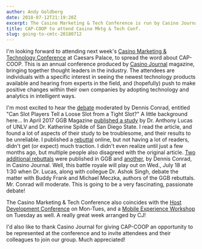 ```yaml
---
author: Andy Goldberg
date: 2018-07-12T21:19:20Z
excerpt: The Casino Marketing & Tech Conference is run by Casino Journal magazine, July 17-19
title: CAP-COOP to attend Casino Mktg & Tech Conf. 
slug: going-to-cmtc-20180712
---
```


I'm looking forward to attending next week's [Casino Marketing & Technology Conference](http://www.casinomarketingconf.com) at Caesars Palace, to spread the word about CAP-COOP. This is an annual conference produced by [Casino Journal](https://www.casinojournal.com/) magazine, bringing together thought leaders in the industry. The attendees are individuals with a specific interest in seeing the newest technology products available and hearing from experts in the field, and (hopefully) push to make positive changes within their own companies by adopting technology and analytics in intelligent ways.

I'm most excited to hear the [debate](http://www.casinomarketingconf.com/index.php/conference/casino-technology-marketing-conference#wednesday-july-18) moderated by Dennis Conrad, entitled "Can Slot Players Tell a Loose Slot from a Tight Slot?" A little background here... In April 2017 GGB Magazine [published a study](https://ggbmagazine.com/article/that-winning-feeling/) by Dr. Anthony Lucas of UNLV and Dr. Katherine Spilde of San Diego State. I read the article, and found a lot of aspects of their study to be troublesome, and their results to be unreliable. I published a [rebuttal](https://thehousesometimeswins.com/severely-flawed-slot-machine-experiment-unsurprisingly-reaches-incorrect-conclusion-8f02f869003c) online, but not having a lot of readers, didn't get (or expect) much traction. I didn't even realize until just a few months ago, but multiple people also disagreed with the original article. [Two additional rebuttals](https://ggbmagazine.com/article/loose-or-tight/) were published in GGB and [another](https://www.linkedin.com/pulse/players-perceiving-tight-slots-dennis-conrad), by Dennis Conrad, in Casino Journal. Well, this battle royale will play out on Wed., July 18 at 1:30 when Dr. Lucas, along with collegue Dr. Ashok Singh, debate the matter with Buddy Frank and Michael Meczka, authors of the GGB rebuttals. Mr. Conrad will moderate. This is going to be a very fascinating, passionate debate!

The Casino Marketing & Tech Conference also coincides with the [Host Development Conference](http://casinomarketingconf.com/index.php/conference/host-development-conference) on Mon-Tues, and a [Mobile Experience Workshop](http://www.casinomarketingconf.com/index.php/conference/mobile-experience-and-engagement-training-workshop) on Tuesday as well. A really great week arranged by CJ!

I'd also like to thank Casino Journal for giving CAP-COOP an opportunity to be represented at the conference and to invite attendees and their colleagues to join our group. Much appreciated!
